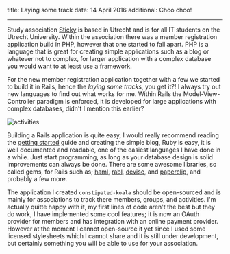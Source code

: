 title: Laying some track
date: 14 April 2016
additional: Choo choo!

---

Study association [Sticky](https://svsticky.nl) is based in Utrecht and is for all IT students on the Utrecht University. Within the association there was a member registration application build in PHP, however that one started to fall apart. PHP is a language that is great for creating simple applications such as a blog or whatever not to complex, for larger application with a complex database you would want to at least use a framework.

For the new member registration application together with a few we started to build it in Rails, hence the _laying some tracks_, you get it?! I always try out new languages to find out what works for me. Within Rails the Model-View-Controller paradigm is enforced, it is developed for large applications with complex databases, didn't I mention this earlier? 

![activities]

Building a Rails application is quite easy, I would really recommend reading the [getting started](http://guides.rubyonrails.org/getting_started.html) guide and creating the simple blog, Ruby is easy, it is well documented and readable, one of the easiest languages I have done in a while. Just start programming, as long as your database design is solid improvements can always be done. There are some awesome libraries, so called gems, for Rails such as; [haml], [rabl], [devise], and [paperclip], and probably a few more. 

The application I created `constipated-koala` should be open-sourced and is mainly for associations to track there members, groups, and activities. I'm actually quitte happy with it, my first lines of code aren't the best but they do work, I have implemented some cool features; it is now an OAuth provider for members and has integration with an online payment provider. However at the moment I cannot open-source it yet since I used some licensed stylesheets which I cannot share and it is still under development, but certainly something you will be able to use for your association. 

[haml]: http://haml.info/
[rabl]: https://github.com/nesquena/rabl
[devise]: https://github.com/plataformatec/devise
[paperclip]: https://github.com/thoughtbot/paperclip

[login]: /laying-some-track/login.png
[members]: /laying-some-track/members.png
[activities]: /laying-some-track/activities.png
